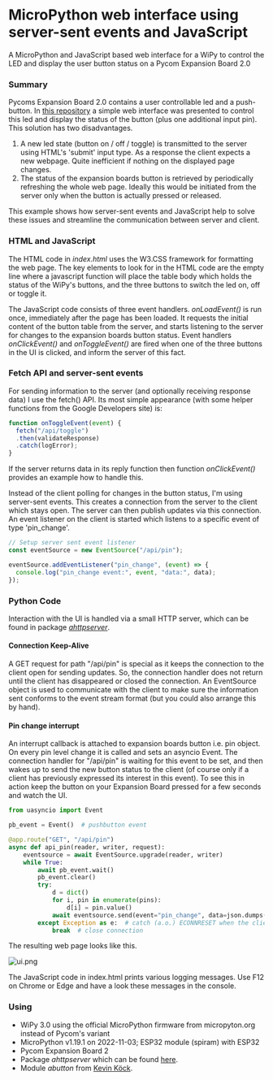 # MicroPython web interface using server-sent events and JavaScript
A MicroPython and JavaScript based web interface for a WiPy to control the LED and display the user button status on a Pycom Expansion Board 2.0

### Summary
Pycoms Expansion Board 2.0 contains a user controllable led and a push-button. In [this repository](https://github.com/erikdelange/WiPy-2.0-Web-Interface) a simple web interface was presented to control this led and display the status of the button (plus one additional input pin). This solution has two disadvantages.
1. A new led state (button on / off / toggle) is transmitted to the server using HTML's 'submit' input type. As a response the client expects a new webpage. Quite inefficient if nothing on the displayed page changes.
2. The status of the expansion boards button is retrieved by periodically refreshing the whole web page. Ideally this would be initiated from the server only when the button is actually pressed or released.

This example shows how server-sent events and JavaScript help to solve these issues and streamline the communication between server and client.

### HTML and JavaScript
The HTML code in *index.html* uses the W3.CSS framework for formatting the web page. The key elements to look for in the HTML code are the empty line where a javascript function will place the table body which holds the status of the WiPy's buttons, and the three buttons to switch the led on, off or toggle it.

The JavaScript code consists of three event handlers. *onLoadEvent()* is run once, immediately after the page has been loaded. It requests the initial content of the button table from the server, and starts listening to the server for changes to the expansion boards button status. Event handlers *onClickEvent()* and *onToggleEvent()* are fired when one of the three buttons in the UI is clicked, and inform the server of this fact.

### Fetch API and server-sent events
For sending information to the server (and optionally receiving response data) I use the fetch() API. Its most simple appearance (with some helper functions from the Google Developers site) is:
``` JavaScript
function onToggleEvent(event) {
  fetch("/api/toggle")
  .then(validateResponse)
  .catch(logError);
}
```
If the server returns data in its reply function then function *onClickEvent()* provides an example how to handle this.

Instead of the client polling for changes in the button status, I'm using server-sent events. This creates a connection from the server to the client which stays open. The server can then publish updates via this connection. An event listener on the client is started which listens to a specific event of type 'pin_change'.
``` JavaScript
// Setup server sent event listener
const eventSource = new EventSource("/api/pin");

eventSource.addEventListener("pin_change", (event) => {
  console.log("pin_change event:", event, "data:", data);
});
```

### Python Code
Interaction with the UI is handled via a small HTTP server, which can be found in package [*ahttpserver*](https://github.com/erikdelange/MicroPython-HTTP-Server).

#### Connection Keep-Alive
A GET request for path "/api/pin" is special as it keeps the connection to the client open for sending updates. So, the connection handler does not return until the client has disappeared or closed the connection. An EventSource object is used to communicate with the client to make sure the information sent conforms to the event stream format (but you could also arrange this by hand).

#### Pin change interrupt
An interrupt callback is attached to expansion boards button i.e. pin object. On every pin level change it is called and sets an asyncio Event. The connection handler for "/api/pin" is waiting for this event to be set, and then wakes up to send the new button status to the client (of course only if a client has previously expressed its interest in this event). To see this in action keep the button on your Expansion Board pressed for a few seconds and watch the UI.
``` Python
from uasyncio import Event

pb_event = Event()  # pushbutton event

@app.route("GET", "/api/pin")
async def api_pin(reader, writer, request):
    eventsource = await EventSource.upgrade(reader, writer)
    while True:
        await pb_event.wait()
        pb_event.clear()
        try:
            d = dict()
            for i, pin in enumerate(pins):
                d[i] = pin.value()
            await eventsource.send(event="pin_change", data=json.dumps(d))
        except Exception as e:  # catch (a.o.) ECONNRESET when the client has disappeared
            break  # close connection
```

The resulting web page looks like this.

![ui.png](https://github.com/erikdelange/WiPy-2.0-Web-Interface-using-JavaScript/blob/master/ui.png)

The JavaScript code in index.html prints various logging messages. Use F12 on Chrome or Edge and have a look these messages in the console.

### Using
* WiPy 3.0 using the official MicroPython firmware from micropyton.org instead of Pycom's variant
* MicroPython v1.19.1 on 2022-11-03; ESP32 module (spiram) with ESP32
* Pycom Expansion Board 2
* Package *ahttpserver* which can be found [here](https://github.com/erikdelange/MicroPython-HTTP-Server).
* Module *abutton* from [Kevin Köck](https://github.com/kevinkk525/pysmartnode/blob/master/pysmartnode/utils/abutton.py).
